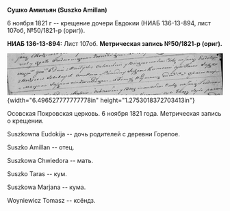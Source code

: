 **Сушко Амильян (Suszko Amillan)**

6 ноября 1821 г -- крещение дочери Евдокии (НИАБ 136-13-894, лист 107об,
№50/1821-р (ориг)).

**НИАБ 136-13-894:** Лист 107об. **Метрическая запись №50/1821-р
(ориг).**

![](./media/f0e6737fcf6d93588440ff9c1d1568438c8030aa.png){width="6.496527777777778in"
height="1.2753018372703413in"}

Осовская Покровская церковь. 6 ноября 1821 года. Метрическая запись о
крещении.

Suszkowna Eudokija -- дочь родителей с деревни Горелое.

Suszko Amillan -- отец.

Suszkowa Chwiedora -- мать.

Suszko Taras -- кум.

Suszkowa Marjana -- кума.

Woyniewicz Tomasz -- ксёндз.
